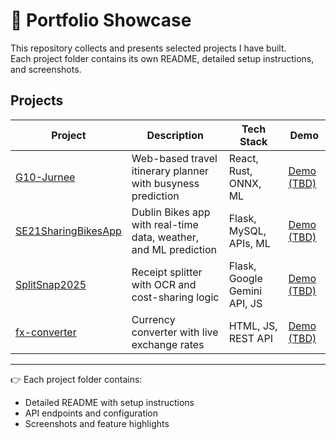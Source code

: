 # 🌟 Portfolio Showcase

This repository collects and presents selected projects I have built.  
Each project folder contains its own README, detailed setup instructions, and screenshots.  

## Projects

| Project | Description | Tech Stack | Demo |
|---------|-------------|------------|------|
| [G10-Jurnee](./projects/G10-Jurnee) | Web-based travel itinerary planner with busyness prediction | React, Rust, ONNX, ML | [Demo (TBD)]() |
| [SE21SharingBikesApp](./projects/SE21SharingBikesApp) | Dublin Bikes app with real-time data, weather, and ML prediction | Flask, MySQL, APIs, ML | [Demo (TBD)]() |
| [SplitSnap2025](./projects/SplitSnap2025) | Receipt splitter with OCR and cost-sharing logic | Flask, Google Gemini API, JS | [Demo (TBD)]() |
| [fx-converter](./projects/fx-converter) | Currency converter with live exchange rates | HTML, JS, REST API | [Demo (TBD)]() |

---

👉 Each project folder contains:
- Detailed README with setup instructions
- API endpoints and configuration
- Screenshots and feature highlights

